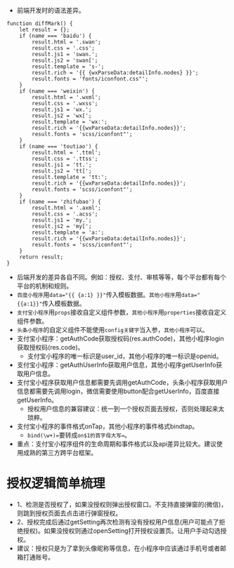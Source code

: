 * 前端开发时的语法差异。
```
function diffMark() {
    let result = {};
    if (name === 'baidu') {
        result.html = '.swan';
        result.css = '.css';
        result.js1 = 'swan.';
        result.js2 = 'swan[';
        result.template = 's-';
        result.rich = '{{ {wxParseData:detailInfo.nodes} }}';
        result.fonts = 'fonts/iconfont.css"';
    }
    if (name === 'weixin') {
        result.html = '.wxml';
        result.css = '.wxss';
        result.js1 = 'wx.';
        result.js2 = 'wx[';
        result.template = 'wx:';
        result.rich = '{{wxParseData:detailInfo.nodes}}';
        result.fonts = 'scss/iconfont"';
    }
    if (name === 'toutiao') {
        result.html = '.ttml';
        result.css = '.ttss';
        result.js1 = 'tt.';
        result.js2 = 'tt[';
        result.template = 'tt:';
        result.rich = '{{wxParseData:detailInfo.nodes}}';
        result.fonts = 'scss/iconfont"';
    }
    if (name === 'zhifubao') {
        result.html = '.axml';
        result.css = '.acss';
        result.js1 = 'my.';
        result.js2 = 'my[';
        result.template = 'a:';
        result.rich = '{{wxParseData:detailInfo.nodes}}';
        result.fonts = 'scss/iconfont"';
    }
    return result;
}
```
* 后端开发的差异各自不同。例如：授权、支付、审核等等，每个平台都有每个平台的机制和规则。
* ```百度小程序```用```data="{{ {a:1} }}"```传入模板数据。```其他小程序```用```data="{{a:1}}"```传入模板数据。
* ```支付宝小程序```用```props```接收自定义组件参数，```其他小程序```用```properties```接收自定义组件参数。
* ```头条小程序```的自定义组件不能使用```config关键字```当入参，```其他小程序```可以。
* 支付宝小程序：getAuthCode获取授权码(res.authCode)，其他小程序login获取授权码(res.code)。
    - 支付宝小程序的唯一标识是user_id，其他小程序的唯一标识是openid。
* 支付宝小程序：getAuthUserInfo获取用户信息，其他小程序getUserInfo获取用户信息。
* 支付宝小程序获取用户信息都需要先调用getAuthCode，头条小程序获取用户信息都需要先调用login，微信需要使用button配合getUserInfo，百度直接getUserInfo。
    - 授权用户信息的兼容建议：统一到一个授权页面去授权，否则处理起来太琐粹。
* 支付宝小程序的事件格式onTap，其他小程序的事件格式bindtap。
    - ```bind(\w+)=```要转成```on$1的首字母大写=```。
* 重点：支付宝小程序组件的生命周期和事件格式以及api差异比较大。建议使用成熟的第三方跨平台框架。

# 授权逻辑简单梳理
* 1、检测是否授权了，如果没授权则弹出授权窗口。不支持直接弹窗的(微信)，则跳到授权页面去点击进行弹窗授权。
* 2、授权完成后通过getSetting再次检测有没有授权用户信息(用户可能点了拒绝授权)。如果没授权则通过openSetting打开授权设置页。让用户手动勾选授权。
* 建议：授权只是为了拿到头像昵称等信息，在小程序中应该通过手机号或者邮箱打通账号。
